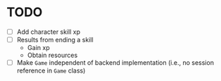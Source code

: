 # TODO
- [ ] Add character skill xp
- [ ] Results from ending a skill
    - Gain xp
    - Obtain resources
- [ ] Make `Game` independent of backend implementation (i.e., no session reference in `Game` class)

